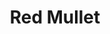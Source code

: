 ---
templateKey: blog-post
featuredpost: false
featuredimage: /assets/Red_Mullet.png
title: Red Mullet
description: Fish~Pole
testfield: 292
---